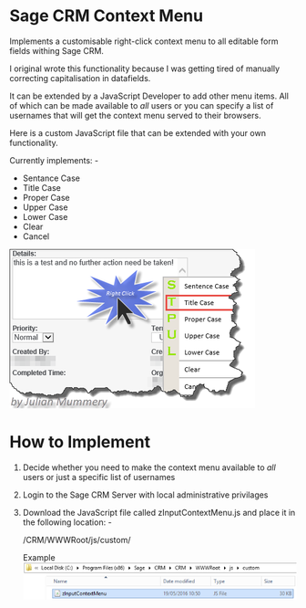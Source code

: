 # Sage CRM Context Menu
Implements a customisable right-click context menu to all editable form fields withing Sage CRM.

I original wrote this functionality because I was getting tired of manually correcting capitalisation in datafields.

It can be extended by a JavaScript Developer to add other menu items. All of which can be made available to *all* users or you can specify a list of usernames that will get the context menu served to their browsers. 

Here is a custom JavaScript file that can be extended with your own functionality.

Currently implements: -

<ul>
  <li>Sentance Case</li>
  <li>Title Case</li>
  <li>Proper Case</li>
  <li>Upper Case</li>
  <li>Lower Case</li>
  <li>Clear</li>
  <li>Cancel</li>
</ul>
  

<img src="https://github.com/julianmummery/sagecrm-context-menu/blob/master/SageCRM-Context-Menu-Example.png">

# How to Implement
1)  Decide whether you need to make the context menu available to *all* users or just a specific list of usernames

2)  Login to the Sage CRM Server with local administrative privilages

3)  Download the JavaScript file called zInputContextMenu.js and place it in the following location: -

    <Base CRM Location>/CRM/WWWRoot/js/custom/
  
    Example
    <img src="https://github.com/julianmummery/sagecrm-context-menu/blob/master/contextMenuSetup.png">
  
  

